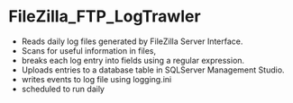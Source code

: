 # FileZilla_FTP_LogTrawler

 - Reads daily log files generated by FileZilla Server Interface. 
 - Scans for useful information in files, 
- breaks each log entry into fields using a regular expression. 
- Uploads entries to a database table in SQLServer Management Studio. 
- writes events to log file using logging.ini
- scheduled to run daily
